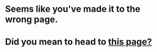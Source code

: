 # Seems like you've made it to the wrong page.
# Did you mean to head to <a href="https://ccc0-chavez/github.io/gam/pages/main.html">this page?</a>
